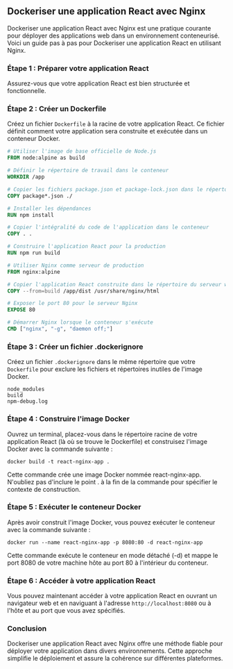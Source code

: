 ## Dockeriser une application React avec Nginx

Dockeriser une application React avec Nginx est une pratique courante pour déployer des applications web dans un environnement conteneurisé. Voici un guide pas à pas pour Dockeriser une application React en utilisant Nginx.

### Étape 1 : Préparer votre application React

Assurez-vous que votre application React est bien structurée et fonctionnelle.

### Étape 2 : Créer un Dockerfile

Créez un fichier `Dockerfile` à la racine de votre application React. Ce fichier définit comment votre application sera construite et exécutée dans un conteneur Docker.

```Dockerfile
# Utiliser l'image de base officielle de Node.js
FROM node:alpine as build

# Définir le répertoire de travail dans le conteneur
WORKDIR /app

# Copier les fichiers package.json et package-lock.json dans le répertoire de travail
COPY package*.json ./

# Installer les dépendances
RUN npm install

# Copier l'intégralité du code de l'application dans le conteneur
COPY . .

# Construire l'application React pour la production
RUN npm run build

# Utiliser Nginx comme serveur de production
FROM nginx:alpine

# Copier l'application React construite dans le répertoire du serveur web Nginx
COPY --from=build /app/dist /usr/share/nginx/html

# Exposer le port 80 pour le serveur Nginx
EXPOSE 80

# Démarrer Nginx lorsque le conteneur s'exécute
CMD ["nginx", "-g", "daemon off;"]
```

### Étape 3 : Créer un fichier .dockerignore

Créez un fichier `.dockerignore` dans le même répertoire que votre `Dockerfile` pour exclure les fichiers et répertoires inutiles de l'image Docker.

```.dockerignore
node_modules
build
npm-debug.log
```

### Étape 4 : Construire l'image Docker

Ouvrez un terminal, placez-vous dans le répertoire racine de votre application React (là où se trouve le Dockerfile) et construisez l'image Docker avec la commande suivante :

```
docker build -t react-nginx-app .
```

Cette commande crée une image Docker nommée react-nginx-app. N'oubliez pas d'inclure le point . à la fin de la commande pour spécifier le contexte de construction.

### Étape 5 : Exécuter le conteneur Docker

Après avoir construit l'image Docker, vous pouvez exécuter le conteneur avec la commande suivante :

```
docker run --name react-nginx-app -p 8080:80 -d react-nginx-app
```

Cette commande exécute le conteneur en mode détaché (-d) et mappe le port 8080 de votre machine hôte au port 80 à l'intérieur du conteneur.

### Étape 6 : Accéder à votre application React

Vous pouvez maintenant accéder à votre application React en ouvrant un navigateur web et en naviguant à l'adresse `http://localhost:8080` ou à l'hôte et au port que vous avez spécifiés.

### Conclusion

Dockeriser une application React avec Nginx offre une méthode fiable pour déployer votre application dans divers environnements. Cette approche simplifie le déploiement et assure la cohérence sur différentes plateformes.
